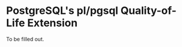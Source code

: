 PostgreSQL's pl/pgsql Quality-of-Life Extension
=============================================

To be filled out.
